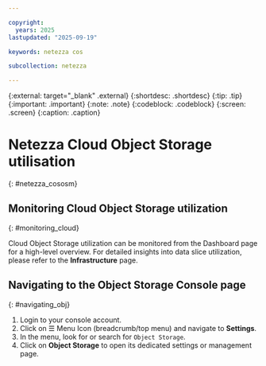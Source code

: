 ```yaml
---

copyright:
  years: 2025
lastupdated: "2025-09-19"

keywords: netezza cos

subcollection: netezza

---
```


{:external: target="_blank" .external}
{:shortdesc: .shortdesc}
{:tip: .tip}
{:important: .important}
{:note: .note}
{:codeblock: .codeblock}
{:screen: .screen}
{:caption: .caption}

# Netezza Cloud Object Storage utilisation
{: #netezza_cososm}

## Monitoring Cloud Object Storage utilization
{: #monitoring_cloud}

Cloud Object Storage utilization can be monitored from the Dashboard page for a high-level overview. For detailed insights into data slice utilization, please refer to the **Infrastructure** page.

## Navigating to the Object Storage Console page
{: #navigating_obj}

1. Login to your console account.
2. Click on ☰ Menu Icon (breadcrumb/top menu) and navigate to **Settings**.
3. In the menu, look for or search for `Object Storage`.
4. Click on **Object Storage** to open its dedicated settings or management page.
